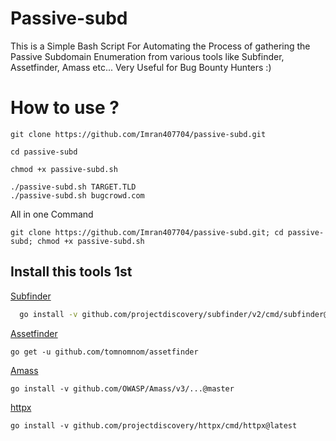 
# Passive-subd

This is a Simple Bash Script For Automating the Process of gathering the Passive Subdomain Enumeration from various tools like Subfinder, Assetfinder, Amass etc... Very Useful for Bug Bounty Hunters :)

# How to use ?
```
git clone https://github.com/Imran407704/passive-subd.git
```
```
cd passive-subd
```
```
chmod +x passive-subd.sh 
```
```
./passive-subd.sh TARGET.TLD
./passive-subd.sh bugcrowd.com 
```
All in one Command 
```
git clone https://github.com/Imran407704/passive-subd.git; cd passive-subd; chmod +x passive-subd.sh
```
## Install this tools 1st

[Subfinder](https://github.com/projectdiscovery/subfinder)

```bash
  go install -v github.com/projectdiscovery/subfinder/v2/cmd/subfinder@latest
```
[Assetfinder](https://github.com/tomnomnom/assetfinder)
```
go get -u github.com/tomnomnom/assetfinder
```
[Amass](https://github.com/OWASP/Amass)
```
go install -v github.com/OWASP/Amass/v3/...@master
```

[httpx](https://github.com/projectdiscovery/httpx)
```
go install -v github.com/projectdiscovery/httpx/cmd/httpx@latest
```
